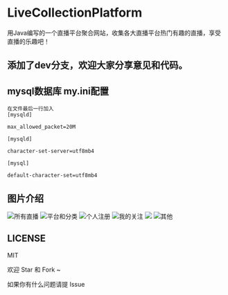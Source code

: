 # LiveCollectionPlatform
用Java编写的一个直播平台聚合网站，收集各大直播平台热门有趣的直播，享受直播的乐趣吧！

## 添加了dev分支，欢迎大家分享意见和代码。

## mysql数据库 my.ini配置
```
在文件最后一行加入
[mysqld]

max_allowed_packet=20M

[mysqld]

character-set-server=utf8mb4

[mysql]

default-character-set=utf8mb4

```
## 图片介绍
![所有直播](https://github.com/StarSky1/LiveCollectionPlatform/blob/master/pictures/1.png)
![平台和分类](https://github.com/StarSky1/LiveCollectionPlatform/blob/master/pictures/2.png)
![个人注册](https://github.com/StarSky1/LiveCollectionPlatform/blob/master/pictures/3.png)
![我的关注](https://github.com/StarSky1/LiveCollectionPlatform/blob/master/pictures/6.png)
![](https://github.com/StarSky1/LiveCollectionPlatform/blob/master/pictures/7.png)
![其他](https://github.com/StarSky1/LiveCollectionPlatform/blob/master/pictures/8.png)

## LICENSE

MIT

欢迎 Star 和 Fork ~

如果你有什么问题请提 Issue

